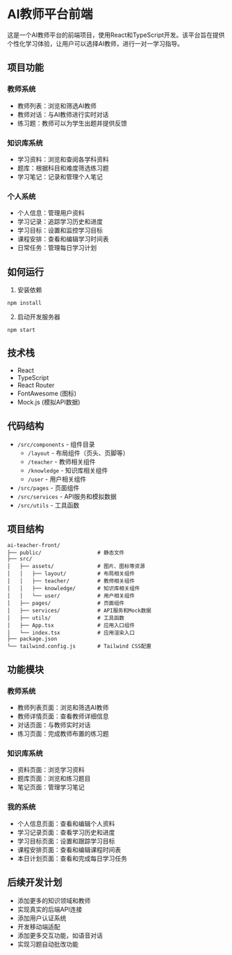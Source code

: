 # AI教师平台前端

这是一个AI教师平台的前端项目，使用React和TypeScript开发。该平台旨在提供个性化学习体验，让用户可以选择AI教师，进行一对一学习指导。

## 项目功能

### 教师系统
- 教师列表：浏览和筛选AI教师
- 教师对话：与AI教师进行实时对话
- 练习题：教师可以为学生出题并提供反馈

### 知识库系统
- 学习资料：浏览和查阅各学科资料
- 题库：根据科目和难度筛选练习题
- 学习笔记：记录和管理个人笔记

### 个人系统
- 个人信息：管理用户资料
- 学习记录：追踪学习历史和进度
- 学习目标：设置和监控学习目标
- 课程安排：查看和编辑学习时间表
- 日常任务：管理每日学习计划

## 如何运行

1. 安装依赖
```
npm install
```

2. 启动开发服务器
```
npm start
```

## 技术栈

- React
- TypeScript
- React Router
- FontAwesome (图标)
- Mock.js (模拟API数据)

## 代码结构

- `/src/components` - 组件目录
  - `/layout` - 布局组件（页头、页脚等）
  - `/teacher` - 教师相关组件
  - `/knowledge` - 知识库相关组件
  - `/user` - 用户相关组件
- `/src/pages` - 页面组件
- `/src/services` - API服务和模拟数据
- `/src/utils` - 工具函数

## 项目结构

```
ai-teacher-front/
├── public/                  # 静态文件
├── src/
│   ├── assets/              # 图片、图标等资源
│   │   ├── layout/          # 布局相关组件
│   │   ├── teacher/         # 教师相关组件
│   │   ├── knowledge/       # 知识库相关组件
│   │   └── user/            # 用户相关组件
│   ├── pages/               # 页面组件
│   ├── services/            # API服务和Mock数据
│   ├── utils/               # 工具函数
│   ├── App.tsx              # 应用入口组件
│   └── index.tsx            # 应用渲染入口
├── package.json
└── tailwind.config.js       # Tailwind CSS配置
```

## 功能模块

### 教师系统
- 教师列表页面：浏览和筛选AI教师
- 教师详情页面：查看教师详细信息
- 对话页面：与教师实时对话
- 练习页面：完成教师布置的练习题

### 知识库系统
- 资料页面：浏览学习资料
- 题库页面：浏览和练习题目
- 笔记页面：管理学习笔记

### 我的系统
- 个人信息页面：查看和编辑个人资料
- 学习记录页面：查看学习历史和进度
- 学习目标页面：设置和跟踪学习目标
- 课程安排页面：查看和编辑课程时间表
- 本日计划页面：查看和完成每日学习任务

## 后续开发计划

- 添加更多的知识领域和教师
- 实现真实的后端API连接
- 添加用户认证系统
- 开发移动端适配
- 添加更多交互功能，如语音对话
- 实现习题自动批改功能
